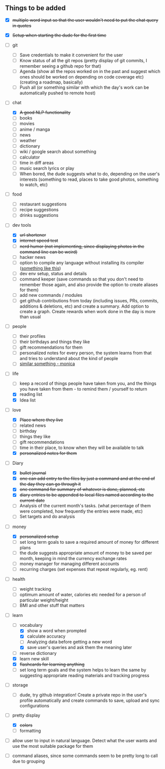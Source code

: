 ## Things to be added

- [x] ~~multiple word input so that the user wouldn't need to put the chat query in quotes~~

- [x] ~~Setup when starting the dude for the first time~~

- [ ] git
  - [ ] Save credentials to make it convenient for the user
  - [ ] Know status of all the git repos (pretty display of git commits, I remember seeing a github repo for that)
  - [ ] Agenda (show all the repos worked on in the past and suggest which ones should be worked on depending on code coverage etc) (creating a roadmap, basically)
  - [ ] Push all (or something similar with which the day's work can be automatically pushed to remote host)

- [ ] chat
  - [x] ~~A good NLP functionality~~
  - [ ] books
  - [ ] movies
  - [ ] anime / manga
  - [ ] news
  - [ ] weather
  - [ ] dictionary
  - [ ] wiki / google search about something
  - [ ] calculator
  - [ ] time in diff areas
  - [ ] music search lyrics or play
  - [ ] When bored, the dude suggests what to do, depending on the user's interests (something to read, places to take good photos, something to watch, etc)  

- [ ] food
  - [ ] restaurant suggestions
  - [ ] recipe suggestions
  - [ ] drinks suggestions

- [ ] dev tools
  - [x] ~~url shortener~~
  - [x] ~~internet speed test~~
  - [ ] ~~nerd humor (not implementing, since displaying photos in the command line can be weird)~~
  - [ ] hacker news
  - [ ] option to compile any language without installing its compiler ([something like this](https://github.com/imshyam/ComIt))
  - [ ] dev env setup, status and details
  - [ ] command keeper (save commands so that you don't need to remember those again, and also provide the option to create aliases for them)
  - [ ] add new commands / modules
  - [ ] get github contributions from today (including issues, PRs, commits, additions & deletions, etc) and create a summary. Add option to create a graph. Create rewards when work done in the day is more than usual

- [ ] people
  - [ ] their profiles
  - [ ] their birthdays and things they like
  - [ ] gift recommendations for them
  - [ ] personalized notes for every person, the system learns from that and tries to understand about the kind of people
  - [ ] [similar something - monica](https://monicahq.com/)

- [ ] life
  - [ ] keep a record of things people have taken from you, and the things you have taken from them - to remind them / yourself to return
  - [x] reading list
  - [x] Idea list

- [ ] love
  - [x] ~~Place where they live~~
  - [ ] related news
  - [ ] birthday
  - [ ] things they like
  - [ ] gift recommendations
  - [ ] time in their place, to know when they will be available to talk
  - [x] ~~personalized notes for them~~

- [ ] Diary
  - [x] ~~bullet journal~~
  - [x] ~~one can add entry to the files by just a command and at the end of the day they can go through it~~
  - [x] ~~one command for summary of whatever is done, planned, etc~~
  - [x] ~~diary entries to be appended to local files named according to the current date~~
  - [ ] Analysis of the current month's tasks. (what percentage of them were completed, how frequently the entries were made, etc)
  - [ ] Set targets and do analysis

- [ ] money
  - [x] ~~personalized setup~~
  - [ ] set long term goals to save a required amount of money for different plans
  - [ ] the dude suggests appropriate amount of money to be saved per month, keeping in mind the currency exchange rates
  - [ ] money manager for managing different accounts
  - [ ] recurring charges (set expenses that repeat regularly, eg. rent)

- [ ] health
  - [ ] weight tracking
  - [ ] optimum amount of water, calories etc needed for a person of particular weight/height
  - [ ] BMI and other stuff that matters

- [ ] learn
  - [ ] vocabulary
    - [x] show a word when prompted
    - [x] calculate accuracy 
    - [ ] Analyzing data before getting a new word
    - [x] save user's queries and ask them the meaning later
  - [ ] reverse dictionary
  - [x] learn new skill
  - [x] ~~flashcards for learning anything~~
  - [ ] set long term goals and the system helps to learn the same by suggesting appropriate reading materials and tracking progress

- [ ] storage
  - [ ] dude, try github integration! Create a private repo in the user's profile automatically and create commands to save, upload and sync configurations

- [ ] pretty display
  - [x] ~~colors~~
  - [ ] formatting

- [ ] allow user to input in natural language. Detect what the user wants and use the most suitable package for them

- [ ] command aliases, since some commands seem to be pretty long to call due to grouping
